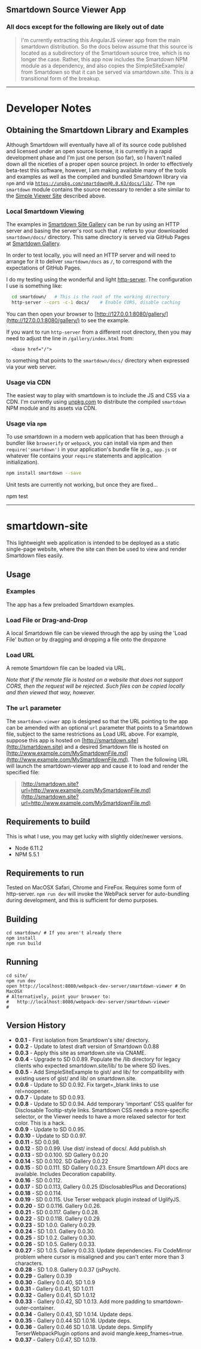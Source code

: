 ## Smartdown Source Viewer App

### All docs except for the following are likely out of date

> I'm currently extracting this AngularJS viewer app from the main smartdown distribution. So the docs below assume that this source is located as a subdirectory of the Smartdown source tree, which is no longer the case. Rather, this app now includes the Smartdown NPM module as a dependency, and also copies the SimpleSiteExample/ from Smartdown so that it can be served via smartdown.site. This is a transitional form of the breakup.

---

# Developer Notes

## Obtaining the Smartdown Library and Examples

Although Smartdown will eventually have all of its source code published and licensed under an open source license, it is currently in a rapid development phase and I'm just one person (so far), so I haven't nailed down all the niceties of a proper open source project. In order to effectively beta-test this software, however, I am making available many of the tools and examples as well as the compiled and bundled Smartdown library via `npm` and via [`https://unpkg.com/smartdown@0.0.63/docs/lib/`](https://unpkg.com/smartdown@0.0.63/docs/lib/). The `npm` `smartdown` module contains the source necessary to render a site similar to the [Simple Viewer Site](https://smartdown.site/lib) described above.

### Local Smartdown Viewing

The examples in [Smartdown Site Gallery](https://github.com/DoctorBud/smartdown/tree/master/SimpleSiteExample/gallery) can be run by using an HTTP server and basing the server's root such that `/` refers to your downloaded `smartdown/docs/` directory. This same directory is served via GitHub Pages at [Smartdown Gallery](http://smartdown.site/?url=gallery/Home.md).

In order to test locally, you will need an HTTP server and will need to arrange for it to deliver `smartdown/docs` as `/`, to correspond with the expectations of GitHub Pages.

I do my testing using the wonderful and light [http-server](https://github.com/indexzero/http-server). The configuration I use is something like:

```bash
  cd smartdown/   # This is the root of the working directory
  http-server --cors -c-1 docs/    # Enable CORS, disable caching
```

You can then open your browser to [http://127.0.0.1:8080/gallery/](http://127.0.0.1:8080/gallery/) to see the example.

If you want to run `http-server` from a different root directory, then you may need to adjust the line in `/gallery/index.html` from:

```
  <base href="/">
```

to something that points to the `smartdown/docs/` directory when expressed via your web server.



### Usage via CDN

The easiest way to play with smartdown is to include the JS and CSS via a CDN. I'm currently using [unpkg.com](https://unpkg.com/) to distribute the compiled `smartdown` NPM module and its assets via CDN.


### Usage via `npm`

To use smartdown in a modern web application that has been through a bundler like `browserify` or `webpack`, you can install via npm and then `require('smartdown')` in your application's bundle file (e.g., `app.js` or whatever file contains your `require` statements and application initialization).

```bash
npm install smartdown --save
```

Unit tests are currently not working, but once they are fixed...

  npm test

---

# smartdown-site

This lightweight web application is intended to be deployed as a static single-page website, where the site can then be used to view and render Smartdown files easily.

## Usage

### Examples

The app has a few preloaded Smartdown examples.

### Load File or Drag-and-Drop

A local Smartdown file can be viewed through the app by using the 'Load File' button or by dragging and dropping a file onto the dropzone

### Load URL

A remote Smartdown file can be loaded via URL.

*Note that if the remote file is hosted on a website that does not support CORS, then the request will be rejected. Such files can be copied locally and then viewed that way, however.*

### The `url` parameter

The `smartdown-viewer` app is designed so that the URL pointing to the app can be amended with an optional `url` parameter that points to a Smartdown file, subject to the same restrictions as Load URL above. For example, suppose this app is hosted on [http://smartdown.site](http://smartdown.site) and a desired Smartdown file is hosted on [http://www.example.com/MySmartdownFile.md](http://www.example.com/MySmartdownFile.md). Then the following URL will launch the smartdown-viewer app and cause it to load and render the specified file:

> [http://smartdown.site?url=http://www.example.com/MySmartdownFile.md](http://smartdown.site?url=http://www.example.com/MySmartdownFile.md)

## Requirements to build

This is what I use, you may get lucky with slightly older/newer versions.

- Node 6.11.2
- NPM 5.5.1


## Requirements to run

Tested on MacOSX Safari, Chrome and FireFox. Requires some form of http-server. `npm run dev` will invoke the WebPack server for auto-bundling during development, and this is sufficient for demo purposes.


## Building

```
cd smartdown/ # If you aren't already there
npm install
npm run build
```

## Running

```
cd site/
npm run dev
open http://localhost:8080/webpack-dev-server/smartdown-viewer # On MacOSX
# Alternatively, point your browser to:
#   http://localhost:8080/webpack-dev-server/smartdown-viewer
#
```


## Version History

- **0.0.1** - First isolation from Smartdown's site/ directory.
- **0.0.2** - Update to latest draft version of Smartdown 0.0.88
- **0.0.3** - Apply this site as smartdown.site via CNAME.
- **0.0.4** - Upgrade to SD 0.0.89. Populate the /lib directory for legacy clients who expected smartdown.site/lib/ to be where SD lives.
- **0.0.5** - Add SimpleSiteExample to gist/ and lib/ for compatibility with existing users of gist/ and lib/ on smartdown.site.
- **0.0.6** - Update to SD 0.0.92. Fix target=_blank links to use rel=noopener.
- **0.0.7** - Update to SD 0.0.93.
- **0.0.8** - Update to SD 0.0.94. Add temporary 'important' CSS qualifer for Disclosable Tooltip-style links. Smartdown CSS needs a more-specific selector, or the Viewer needs to have a more relaxed selector for text color. This is a hack.
- **0.0.9** - Update to SD 0.0.95.
- **0.0.10** - Update to SD 0.0.97.
- **0.0.11** - SD 0.0.98.
- **0.0.12** - SD 0.0.99. Use dist/ instead of docs/. Add publish.sh
- **0.0.13** - SD 0.0.100. SD Gallery 0.0.20
- **0.0.14** - SD 0.0.102. SD Gallery 0.0.22
- **0.0.15** - SD 0.0.111. SD Gallery 0.0.23. Ensure Smartdown API docs are available. Includes Decoration capability.
- **0.0.16** - SD 0.0.112.
- **0.0.17** - SD 0.0.113, Gallery 0.0.25 (DisclosablesPlus and Decorations)
- **0.0.18** - SD 0.0.114.
- **0.0.19** - SD 0.0.115. Use Terser webpack plugin instead of UglifyJS.
- **0.0.20** - SD 0.0.116. Gallery 0.0.26.
- **0.0.21** - SD 0.0.117. Gallery 0.0.28.
- **0.0.22** - SD 0.0.118. Gallery 0.0.29.
- **0.0.23** - SD 1.0.0. Gallery 0.0.29.
- **0.0.24** - SD 1.0.1. Gallery 0.0.30.
- **0.0.25** - SD 1.0.2. Gallery 0.0.30.
- **0.0.26** - SD 1.0.5. Gallery 0.0.33.
- **0.0.27** - SD 1.0.5. Gallery 0.0.33. Update dependencies. Fix CodeMirror problem where cursor is misaligned and you can't enter more than 3 characters.
- **0.0.28** - SD 1.0.8. Gallery 0.0.37 (jsPsych).
- **0.0.29** - Gallery 0.0.39
- **0.0.30** - Gallery 0.0.40, SD 1.0.9
- **0.0.31** - Gallery 0.0.41, SD 1.0.11
- **0.0.32** - Gallery 0.0.41, SD 1.0.12
- **0.0.33** - Gallery 0.0.42, SD 1.0.13. Add more padding to smartdown-outer-container.
- **0.0.34** - Gallery 0.0.43, SD 1.0.14. Update deps.
- **0.0.35** - Gallery 0.0.44 SD 1.0.16. Update deps.
- **0.0.36** - Gallery 0.0.46 SD 1.0.18. Update deps. Simplify TerserWebpackPlugin options and avoid mangle.keep_fnames=true.
- **0.0.37** - Gallery 0.0.47, SD 1.0.19.



